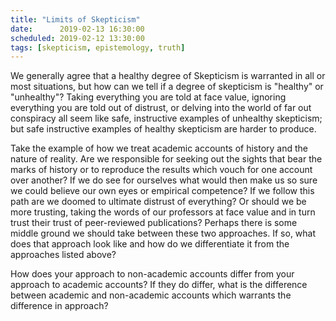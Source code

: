 ```yaml
---
title: "Limits of Skepticism"
date:      2019-02-13 16:30:00
scheduled: 2019-02-12 13:30:00
tags: [skepticism, epistemology, truth]
---
```

We generally agree that a healthy degree of Skepticism is warranted in all or most situations, but how can we tell if a degree of skepticism is "healthy" or "unhealthy"? Taking everything you are told at face value, ignoring everything you are told out of distrust, or delving into the world of far out conspiracy all seem like safe, instructive examples of unhealthy skepticism; but safe instructive examples of healthy skepticism are harder to produce.

Take the example of how we treat academic accounts of history and the nature of reality. Are we responsible for seeking out the sights that bear the marks of history or to reproduce the results which vouch for one account over another? If we do see for ourselves what would then make us so sure we could believe our own eyes or empirical competence? If we follow this path are we doomed to ultimate distrust of everything? Or should we be more trusting, taking the words of our professors at face value and in turn trust their trust of peer-reviewed publications? Perhaps there is some middle ground we should take between these two approaches. If so, what does that approach look like and how do we differentiate it from the approaches listed above?

How does your approach to non-academic accounts differ from your approach to academic accounts? If they do differ, what is the difference between academic and non-academic accounts which warrants the difference in approach?
